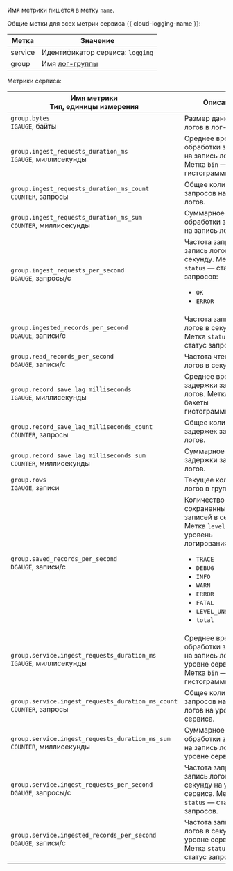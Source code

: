 Имя метрики пишется в метку `name`.

Общие метки для всех метрик сервиса {{ cloud-logging-name }}:

Метка | Значение
----|----
service | Идентификатор сервиса: `logging`
group | Имя [лог-группы](../../../logging/concepts/log-group.md)

Метрики сервиса:

Имя метрики<br/>Тип, единицы измерения | Описание
--- | ---
`group.bytes`<br/>`IGAUGE`, байты | Размер данных логов в лог-группе.
`group.ingest_requests_duration_ms`<br/>`IGAUGE`, миллисекунды | Среднее время обработки запросов на запись логов. Метка `bin` — бакеты гистограммы.
`group.ingest_requests_duration_ms_count`<br/>`COUNTER`, запросы | Общее количество запросов на запись логов.
`group.ingest_requests_duration_ms_sum`<br/>`COUNTER`, миллисекунды | Суммарное время обработки запросов на запись логов.
`group.ingest_requests_per_second`<br/>`DGAUGE`, запросы/с | Частота запросов на запись логов в секунду. Метка `status` — статус запросов:<ul><li>`OK`</li><li>`ERROR`</li></ul>
`group.ingested_records_per_second`<br/>`DGAUGE`, записи/с | Частота записи логов в секунду. Метка `status` — статус запросов.
`group.read_records_per_second`<br/>`DGAUGE`, записи/с | Частота чтения логов в секунду.
`group.record_save_lag_milliseconds`<br/>`IGAUGE`, миллисекунды | Среднее время задержки записи логов. Метка `bin` — бакеты гистограммы.
`group.record_save_lag_milliseconds_count`<br/>`COUNTER`, запросы | Общее количество задержек записи логов.
`group.record_save_lag_milliseconds_sum`<br/>`COUNTER`, миллисекунды | Суммарное время задержки записи логов.
`group.rows`<br/>`IGAUGE`, записи | Текущее количество логов в группе.
`group.saved_records_per_second`<br/>`DGAUGE`, записи/с | Количество сохраненных записей в секунду. Метка `level` — уровень логирования:<ul><li>`TRACE`</li><li>`DEBUG`</li><li>`INFO`</li><li>`WARN`</li><li>`ERROR`</li><li>`FATAL`</li><li>`LEVEL_UNSPECIFIED`</li><li>`total`</li></ul>
`group.service.ingest_requests_duration_ms`<br/>`IGAUGE`, миллисекунды | Среднее время обработки запросов на запись логов на уровне сервиса. Метка `bin` — бакеты гистограммы.
`group.service.ingest_requests_duration_ms_count`<br/>`COUNTER`, запросы | Общее количество запросов на запись логов на уровне сервиса.
`group.service.ingest_requests_duration_ms_sum`<br/>`COUNTER`, миллисекунды | Суммарное время обработки запросов на запись логов на уровне сервиса.
`group.service.ingest_requests_per_second`<br/>`DGAUGE`, запросы/с | Частота запросов на запись логов в секунду на уровне сервиса. Метка `status` — статус запросов.
`group.service.ingested_records_per_second`<br/>`DGAUGE`, записи/с | Частота записи логов в секунду на уровне сервиса. Метка `status` — статус запросов.
